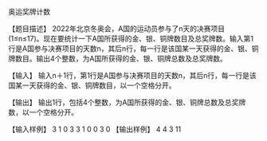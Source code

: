 奥运奖牌计数

【题目描述】
2022年北京冬奥会，A国的运动员参与了n天的决赛项目(1≤n≤17)。现在要统计一下A国所获得的金、银、铜牌数目及总奖牌数。输入第1行是A国参与决赛项目的天数n，其后n行，每一行是该国某一天获得的金、银、铜牌数目。输出4个整数，为A国所获得的金、银、铜牌总数及总奖牌数。

【输入】
输入n＋1行，第1行是A国参与决赛项目的天数n，其后n行，每一行是该国某一天获得的金、银、铜牌数目，以一个空格分开。

【输出】
输出1行，包括4个整数，为A国所获得的金、银、铜牌总数及总奖牌数，以一个空格分开。

【输入样例】
3
1 0 3
3 1 0
0 3 0
【输出样例】
4 4 3 11